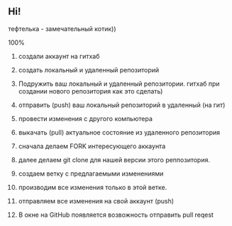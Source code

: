 ## Hi!

тефтелька - замечательный котик))

100%

1. создали аккаунт на гитхаб
2. создать локальный и удаленный репозиторий
3. Подружить  ваш локальный и удаленный репозитории. гитхаб при создании нового репозитория как это сделать)
4. отправить (push) ваш локальный репозиторий в удаленный (на гит) 
5. провести изменения с другого компьютера
6. выкачать (pull) актуальное состояние из удаленного репозитория

1. сначала делаем FORK интересующего аккаунта
2. далее делаем git clone для нашей версии этого реппозитория.
3.  создаем ветку с предлагаемыми изменениями
4. производим все изменения только в этой ветке.
5. отправляем все изменения на свой аккаунт (push)
6.  В окне на GitHub появляется возвожность отправить pull reqest
